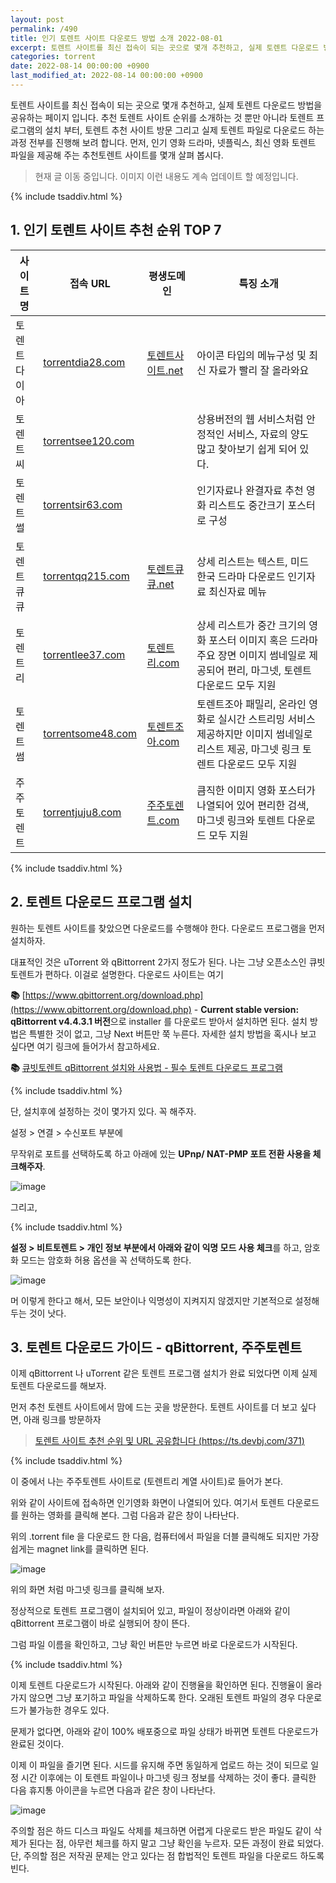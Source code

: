 ```yaml
---
layout: post
permalink: /490
title: 인기 토렌트 사이트 다운로드 방법 소개 2022-08-01
excerpt: 토렌트 사이트를 최신 접속이 되는 곳으로 몇개 추천하고, 실제 토렌트 다운로드 방법을 공유하는 페이지 입니다.
categories: torrent
date: 2022-08-14 00:00:00 +0900
last_modified_at: 2022-08-14 00:00:00 +0900
---
```


토렌트 사이트를 최신 접속이 되는 곳으로 몇개 추천하고, 실제 토렌트 다운로드 방법을 공유하는 페이지 입니다. 추천 토렌트 사이트 순위를 소개하는 것 뿐만 아니라 토렌트 프로그램의 설치 부터, 토렌트 추천 사이트 방문 그리고 실제 토렌트 파일로 다운로드 하는 과정 전부를 진행해 보려 합니다. 먼저, 인기 영화 드라마, 넷플릭스, 최신 영화 토렌트 파일을 제공해 주는 추천토렌트 사이트를 몇개 살펴 봅시다.

> 현재 글 이동 중입니다. 이미지 이런 내용도 계속 업데이트 할 예정입니다.

{% include tsaddiv.html %}

## 1\. 인기 토렌트 사이트 추천 순위 TOP 7

| 사이트명 | 접속 URL | 평생도메인 | 특징 소개 |
| --- | --- | --- | --- |
| 토렌트다이아 | [torrentdia28.com](https://torrentdia28.com/) | [토렌트사이트.net](https://xn--sm2bu1n2xfsllblbca.net/) | 아이콘 타입의 메뉴구성 및 최신 자료가 빨리 잘 올라와요 |
| 토렌트씨 | [torrentsee120.com](https://torrentsee120.com)  |   | 상용버전의 웹 서비스처럼 안정적인 서비스, 자료의 양도 많고 찾아보기 쉽게 되어 있다. |
| 토렌트썰 | [torrentsir63.com](https://torrentsir63.com/) |   | 인기자료나 완결자료 추천 영화 리스트도 중간크기 포스터로 구성 |
| 토렌트큐큐    | [torrentqq215.com](https://torrentqq215.com) | [토렌트큐큐.net](https://토렌트큐큐.net) | 상세 리스트는 텍스트, 미드 한국 드라마 다운로드 인기자료 최신자료 메뉴 |
| 토렌트리    | [torrentlee37.com](https://torrentlee37.com) | [토렌트리.com](https://xn--sm2bu3at49bb6a.com/) | 상세 리스트가 중간 크기의 영화 포스터 이미지 혹은 드라마 주요 장면 이미지 썸네일로 제공되어 편리, 마그넷, 토렌트 다운로드 모두 지원 |
| 토렌트썸 | [torrentsome48.com](https://torrentsome48.com) | [토렌트조아.com](https://movies1325.blogspot.com/2022/01/blog-post.html) | 토렌트조아 패밀리, 온라인 영화로 실시간 스트리밍 서비스 제공하지만 이미지 썸네일로 리스트 제공, 마그넷 링크 토렌트 다운로드 모두 지원 |
| 주주토렌트 | [torrentjuju8.com](https://torrentjuju8.com/) | [주주토렌트.com](https://xn--sm2bt32aa269fblb.com/) | 큼직한 이미지 영화 포스터가 나열되어 있어 편리한 검색, 마그넷 링크와 토렌트 다운로드 모두 지원 |

{% include tsaddiv.html %}

## 2\. 토렌트 다운로드 프로그램 설치

원하는 토렌트 사이트를 찾았으면 다운로드를 수행해야 한다. 다운로드 프로그램을 먼저 설치하자.

대표적인 것은 uTorrent 와 qBittorrent 2가지 정도가 된다. 나는 그냥 오픈소스인 큐빗토렌트가 편하다. 이걸로 설명한다. 다운로드 사이트는 여기

**📚** [https://www.qbittorrent.org/download.php](https://www.qbittorrent.org/download.php) - **Current stable version: qBittorrent v4.4.3.1 버전**으로 installer 를 다운로드 받아서 설치하면 된다. 설치 방법은 특별한 것이 없고, 그냥 Next 버튼만 쭉 누른다. 자세한 설치 방법을 혹시나 보고 싶다면 여기 링크에 들어가서 참고하세요.

**📚** [큐빗토렌트 qBittorrent 설치와 사용법 - 필수 토렌트 다운로드 프로그램](https://wiznxt.tistory.com/778)

{% include tsaddiv.html %}

단, 설치후에 설정하는 것이 몇가지 있다. 꼭 해주자.

설정 > 연결 > 수신포트 부분에

무작위로 포트를 선택하도록 하고 아래에 있는 **UPnp/ NAT-PMP 포트 전환 사용을 체크해주자**.

![image](https://user-images.githubusercontent.com/6334864/184565849-f99bd4e4-bff5-4c83-88fc-a4c6835202a6.png)

그리고, 

{% include tsaddiv.html %}

**설정 > 비트토렌트 > 개인 정보 부분에서 아래와 같이 익명 모드 사용 체크**를 하고, 암호화 모드는 암호화 허용 옵션을 꼭 선택하도록 한다.

![image](https://user-images.githubusercontent.com/6334864/184565939-9fdffcbb-d2f1-44b4-a14d-ce5bdce11089.png)

머 이렇게 한다고 해서, 모든 보안이나 익명성이 지켜지지 않겠지만 기본적으로 설정해 두는 것이 낫다.

## 3\. 토렌트 다운로드 가이드 - qBittorrent, 주주토렌트

이제 qBittorrent 나 uTorrent 같은 토렌트 프로그램 설치가 완료 되었다면 이제 실제 토렌트 다운로드를 해보자.

먼저 추천 토렌트 사이트에서 맘에 드는 곳을 방문한다. 토렌트 사이트를 더 보고 싶다면, 아래 링크를 방문하자

> [토렌트 사이트 추천 순위 및 URL 공유합니다 (https://ts.devbj.com/371)](https://ts.devbj.com/371)

{% include tsaddiv.html %}

이 중에서 나는 주주토렌트 사이트로 (토렌트리 계열 사이트)로 들어가 본다.

위와 같이 사이트에 접속하면 인기영화 화면이 나열되어 있다. 여기서 토렌트 다운로드를 원하는 영화를 클릭해 본다. 그럼 다음과 같은 창이 나타난다.

위의 .torrent file 을 다운로드 한 다음, 컴퓨터에서 파일을 더블 클릭해도 되지만 가장 쉽게는 magnet link를 클릭하면 된다.

![image](https://user-images.githubusercontent.com/6334864/184566715-23bb0636-a4d5-4942-b208-b9ad2efb8420.png)

위의 화면 처럼 마그넷 링크를 클릭해 보자.

정상적으로 토렌트 프로그램이 설치되어 있고, 파일이 정상이라면 아래와 같이 qBittorrent 프로그램이 바로 실행되어 창이 뜬다.

그럼 파일 이름을 확인하고, 그냥 확인 버튼만 누르면 바로 다운로드가 시작된다.

{% include tsaddiv.html %}

이제 토렌트 다운로드가 시작된다. 아래와 같이 진행율을 확인하면 된다. 진행율이 올라가지 않으면 그냥 포기하고 파일을 삭제하도록 한다. 오래된 토렌트 파일의 경우 다운로드가 불가능한 경우도 있다.

문제가 없다면, 아래와 같이 100% 배포중으로 파일 상태가 바뀌면 토렌트 다운로드가 완료된 것이다.

이제 이 파일을 즐기면 된다. 시드를 유지해 주면 동일하게 업로드 하는 것이 되므로 일정 시간 이후에는 이 토렌트 파일이나 마그넷 링크 정보를 삭제하는 것이 좋다. 클릭한 다음 휴지통 아이콘을 누르면 다음과 같은 창이 나타난다.

![image](https://user-images.githubusercontent.com/6334864/184566820-bd1862e3-c720-4445-8e7d-23c82dccf8cf.png)

주의할 점은 하드 디스크 파일도 삭제를 체크하면 어렵게 다운로드 받은 파일도 같이 삭제가 된다는 점, 아무런 체크를 하지 말고 그냥 확인을 누르자. 모든 과정이 완료 되었다. 단, 주의할 점은 저작권 문제는 안고 있다는 점 합법적인 토렌트 파일을 다운로드 하도록 빈다. 
